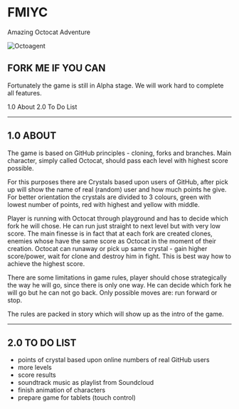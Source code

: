 FMIYC
=====

Amazing Octocat Adventure

![Octoagent](https://raw.github.com/elmariofredo/FMIYC/master/OctoAgent.png)

FORK ME IF YOU CAN
---------------------------------
Fortunately the game is still in Alpha stage.
We will work hard to complete all features.

1.0 About
2.0 To Do List

---------------------------------
1.0 ABOUT
---------------------------------
The game is based on GitHub principles - cloning, forks and branches. Main character, simply called Octocat, should pass each level with highest score possible. 

For this purposes there are Crystals based upon users of GitHub, after pick up will show the name of real (random) user and how much points he give. For better orientation the crystals are divided to 3 colours, green with lowest number of points, red with highest and yellow with middle.

Player is running with Octocat through playground and has to decide which fork he will chose. He can run just straight to next level but with very low score. The main finesse is in fact that at each fork are created clones, enemies whose have the same score as Octocat in the moment of their creation. Octocat can runaway or pick up same crystal - gain higher score/power, wait for clone and destroy him in fight. This is best way how to achieve the highest score.

There are some limitations in game rules, player should chose strategically the way he will go, since there is only one way. He can decide which fork he will go but he can not go back. Only possible moves are: run forward or stop.

The rules are packed in story which will show up as the intro of the game. 

---------------------------------
2.0 TO DO LIST
---------------------------------

  * points of crystal based upon online numbers of real GitHub users
  * more levels
  * score results
  * soundtrack music as playlist from Soundcloud
  * finish animation of characters
  * prepare game for tablets (touch control)
